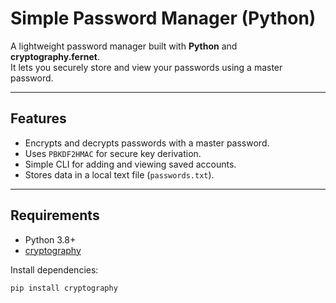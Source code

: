# Simple Password Manager (Python)

A lightweight password manager built with **Python** and **cryptography.fernet**.  
It lets you securely store and view your passwords using a master password.

---

## Features
- Encrypts and decrypts passwords with a master password.
- Uses `PBKDF2HMAC` for secure key derivation.
- Simple CLI for adding and viewing saved accounts.
- Stores data in a local text file (`passwords.txt`).

---

## Requirements
- Python 3.8+
- [cryptography](https://pypi.org/project/cryptography/)

Install dependencies:
```bash
pip install cryptography
